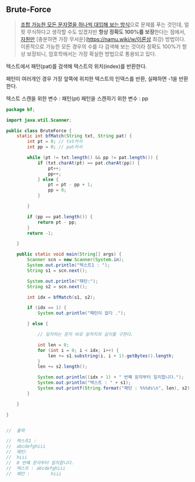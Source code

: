 

## Brute-Force

> [조합 가능한 모든 문자열을 하나씩 대입해 보는 방식](https://namu.wiki/w/노가다(수학))으로 문제를 푸는 것인데, 얼핏 무식하다고 생각할 수도 있겠지만 **항상 정확도 100%를 보장**한다는 점에서, [자원만](https://namu.wiki/w/시간) [충분하면 가장 무서운](https://namu.wiki/w/이론상 최강) 방법이다. 이론적으로 가능한 모든 경우의 수를 다 검색해 보는 것이라 정확도 100%가 항상 보장되니, 암호학에서는 가장 확실한 방법으로 통용되고 있다.

텍스트에서 패턴(pat)를 검색해 텍스트의 위치(index)를 반환한다.

패턴이 여러개인 경우 가장 앞쪽에 위치한 텍스트의 인덱스를 반환,
실패하면 -1을 반환한다.

텍스트 스캔을 위한 변수 : 패턴(pt)
패턴을 스캔하기 위한 변수 : pp

```java
package bf;

import java.util.Scanner;

public class BruteForce {
	static int bfMatch(String txt, String pat) {
		int pt = 0; // txt커서
		int pp = 0; // pat커서

		while (pt != txt.length() && pp != pat.length()) {
			if (txt.charAt(pt) == pat.charAt(pp)) {
				pt++;
				pp++;
			} else {
				pt = pt - pp + 1;
				pp = 0;
			}

		}

		if (pp == pat.length()) {
			return pt - pp;
		}
		return -1;

	}

	public static void main(String[] args) {
		Scanner scn = new Scanner(System.in);
		System.out.println("텍스트1 : ");
		String s1 = scn.next();

		System.out.println("패턴:");
		String s2 = scn.next();

		int idx = bfMatch(s1, s2);

		if (idx == 1) {
			System.out.println("패턴이 없다 .");

		} else {

			// 일치하는 문자 바로 앞까지의 길이를 구한다.

			int len = 0;
			for (int i = 0; i < idx; i++) {
				len += s1.substring(i, i + 1).getBytes().length;
			}
			len += s2.length();

			System.out.println((idx + 1) + " 번째 문자부터 일치합니다.");
			System.out.println("텍스트 : " + s1);
			System.out.printf(String.format("패턴 : %%%ds\n", len), s2);
		} 

	}

}


//	출력

//	텍스트1 : 
//	abcdefghiii
//	패턴:
//	hiii
//	8 번째 문자부터 일치합니다.
//	텍스트 : abcdefghiii
//	패턴 :        hiii

```

